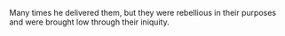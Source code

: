 Many times he delivered them, but they were rebellious in their purposes and were brought low through their iniquity.
